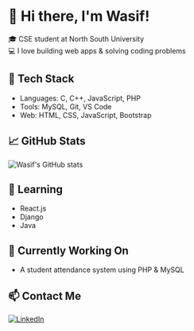 # 👋 Hi there, I'm Wasif!

🎓 CSE student at North South University   
💻 I love building web apps & solving coding problems

## 🔧 Tech Stack
- Languages: C, C++, JavaScript, PHP
- Tools: MySQL, Git, VS Code
- Web: HTML, CSS, JavaScript, Bootstrap

## 📈 GitHub Stats
![Wasif's GitHub stats](https://github-readme-stats.vercel.app/api?username=wasifhdr&show_icons=true&theme=tokyonight)

## 🧠 Learning
- React.js
- Django
- Java

## 🌱 Currently Working On
- A student attendance system using PHP & MySQL

## 📫 Contact Me
[![LinkedIn](https://img.shields.io/badge/LinkedIn-blue?logo=linkedin)](https://linkedin.com/in/your-profile)
